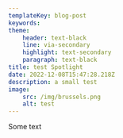 ```yaml
---
templateKey: blog-post
keywords:
theme:
    header: text-black
    line: via-secondary
    highlight: text-secondary
    paragraph: text-black
title: test Spotlight
date: 2022-12-08T15:47:28.218Z
description: a small test
image:
    src: /img/brussels.png
    alt: test
---
```

S﻿ome text